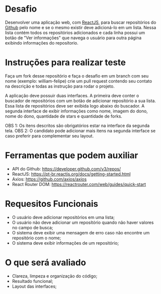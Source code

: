 # Desafio </h1>
Desenvolver uma aplicação web, com [ReactJS](https://pt-br.reactjs.org/), para buscar repositórios do [Github](https://www.github.com) pelo nome e se o mesmo existir deve adicioná-lo em um lista. Nessa lista contém todos os repositórios adicionados e cada linha possui um botão de "Ver informações" que navega o usuário para outra página exibindo informações do reposítorio.

# Instruções para realizar teste </h2>
Faça um fork desse repositório e faça o desafio em um branch com seu nome (exemplo: william-felipe) crie um pull request contendo seu contato na descrição e todas as instrução para rodar o projeto.

A aplicação deve possuir duas interfaces. A primeira deve conter o buscador de repositórios com um botão de adicionar reposítório a sua lista. Essa lista de repositórios deve ser exibida logo abaixo do buscador. A segunda interface de exibir informações como nome, imagem do dono, nome do dono, quantidade de stars e quantidade de forks.

OBS 1: Os itens descritos são obrigatórios estar na interface da segunda tela.
OBS 2: O candidato pode adicionar mais itens na segunda interface se caso preferir para complementar seu layout. 

# Ferramentas que podem auxiliar </h3>
- API do Github: https://developer.github.com/v3/repos/
- ReactJS: https://pt-br.reactjs.org/docs/getting-started.html
- Axios: https://github.com/axios/axios
- React Router DOM: https://reactrouter.com/web/guides/quick-start

# Requesitos Funcionais
- O usuário deve adicionar repositórios em uma lista;
- O usuário não deve adicionar um reposítório quando não haver valores no campo de busca;
- O sistema deve exibir uma mensagem de erro caso não encontre um repositório com o nome;
- O sistema deve exibir informações de um repositório;

# O que será avaliado </h3>
- Clareza, limpeza e organização do código;
- Resultado funcional;
- Layout das interfaces;
